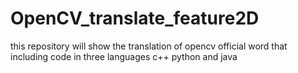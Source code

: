 # OpenCV_translate_feature2D
this repository will show the  translation of opencv official word  that including code in three languages c++ python and java

